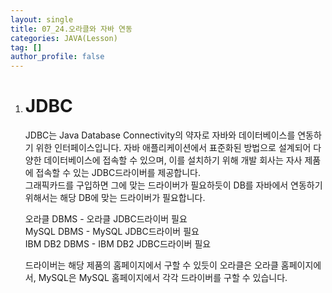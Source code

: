 ```yaml
---
layout: single
title: 07_24.오라클와 자바 연동
categories: JAVA(Lesson)
tag: []
author_profile: false
---
```


1. # JDBC
   JDBC는 Java Database Connectivity의 약자로 자바와 데이터베이스를 연동하기 위한 인터페이스입니다. 자바 애플리케이션에서 표준화된 방법으로 설계되어 다양한 데이터베이스에 접속할 수 있으며, 이를 설치하기 위해 개발 회사는 자사 제품에 접속할 수 있는 JDBC드라이버를 제공합니다.   
   그래픽카드를 구입하면 그에 맞는 드라이버가 필요하듯이 DB를 자바에서 연동하기 위해서는 해당 DB에 맞는 드라이버가 필요합니다.   

   오라클 DBMS - 오라클 JDBC드라이버 필요   
   MySQL DBMS - MySQL JDBC드라이버 필요  
   IBM DB2 DBMS - IBM DB2 JDBC드라이버 필요   

   드라이버는 해당 제품의 홈페이지에서 구할 수 있듯이 오라클은 오라클 홈페이지에서, MySQL은 MySQL 홈페이지에서 각각 드라이버를 구할 수 있습니다.   